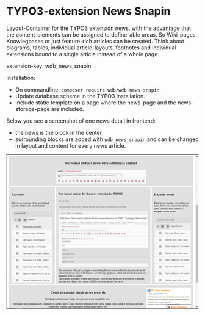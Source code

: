 TYPO3-extension News Snapin
===========================

Layout-Container for the TYPO3 extension news, with the advantage that the content-elements can be
assigned to define-able areas. So Wiki-pages, Knowlegbases or just feature-rich articles can be 
created. Think about diagrams, tables, individual article-layouts, footnotes and individual 
extensions bound to a single article instead of a whole page.

extension-key: wdb_news_snapin

Installation:

 * On commandline: `composer require wdb/wdb-news-snapin`.
 * Update database scheme in the TYPO3 installation.
 * Include static template on a page where the news-page and the news-storage-page are included.

Below you see a screenshot of one news detail in frontend:
 * the news is the block in the center
 * surrounding blocks are added with `wdb_news_snapin` and can be changed in layout and content
   for every news article.

![one news article in frontend with surrounding blocks added with `wdb_news_snapin`](./Documentation/Images/screenshot-fe.png "one news article in frontend with surrounding blocks added with `wdb_news_snapin`")
